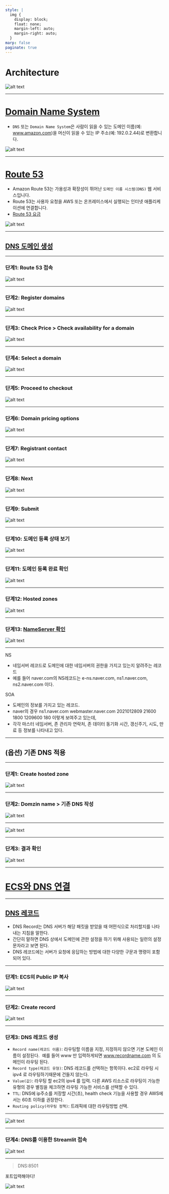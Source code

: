 ```yaml
---
style: |
  img {
    display: block;
    float: none;
    margin-left: auto;
    margin-right: auto;
  }
marp: false
paginate: true
---
```

# Architecture
![alt text](./img/image-224.png)

---
# [Domain Name System](https://www.akamai.com/ko/glossary/what-are-dns-servers)
- `DNS` 또는 `Domain Name System`은 사람이 읽을 수 있는 도메인 이름(예: www.amazon.com)을 머신이 읽을 수 있는 IP 주소(예: 192.0.2.44)로 변환합니다.

![alt text](./img/image-107.png)

---
# [Route 53](https://aws.amazon.com/ko/route53/)
- Amazon Route 53는 가용성과 확장성이 뛰어난 `도메인 이름 시스템(DNS)` 웹 서비스입니다. 
- Route 53는 사용자 요청을 AWS 또는 온프레미스에서 실행되는 인터넷 애플리케이션에 연결합니다.
- [Route 53 요금](https://aws.amazon.com/ko/route53/pricing/)

![alt text](./img/image-106.png)

---
## [DNS 도메인 생성](https://aws.amazon.com/ko/getting-started/hands-on/get-a-domain/)

---
### 단계1: Route 53 접속 
![alt text](./img/image-108.png)

---
### 단계2: Register domains
![alt text](./img/image-109.png)

---
### 단계3: Check Price > Check availability for a domain
![alt text](./img/image-110.png)

---
### 단계4: Select a domain
![alt text](./img/image-111.png)

---
### 단계5: Proceed to checkout
![alt text](./img/image-112.png)

---
### 단계6: Domain pricing options
![alt text](./img/image-113.png)

---
### 단계7: Registrant contact
![alt text](./img/image-114.png)

---
### 단계8: Next
![alt text](./img/image-115.png)

---
### 단계9: Submit
![alt text](./img/image-116.png)

---
### 단계10: 도메인 등록 상태 보기
![alt text](./img/image-118.png)

---
### 단계11: 도메인 등록 완료 확인 
![alt text](./img/image-117.png)

---
### 단계12: Hosted zones 
![alt text](./img/image-119.png)

---
### 단계13: [NameServer 확인](https://inpa.tistory.com/entry/AWS-%F0%9F%93%9A-Route-53-%EA%B0%9C%EB%85%90-%EC%9B%90%EB%A6%AC-%EC%82%AC%EC%9A%A9-%EC%84%B8%ED%8C%85-%F0%9F%92%AF-%EC%A0%95%EB%A6%AC) 
![alt text](./img/image-120.png)

---
NS
- 네임서버 레코드로 도메인에 대한 네임서버의 권한을 가지고 있는지 알려주는 레코드
- 예를 들어 naver.com의 NS레코드는 e-ns.naver.com, ns1.naver.com, ns2.naver.com 이다.

SOA
- 도메인의 정보를 가지고 있는 레코드.
- naver의 경우 ns1.naver.com webmaster.naver.com 2021012809 21600 1800 1209600 180 이렇게 보여주고 있는데,
- 각각 마스터 네임서버, 존 관리자 연락처, 존 데이터 동기화 시간, 갱신주기, 시도, 만료 등 정보를 나타내고 있다.

---
## (옵션) 기존 DNS 적용 

---
### 단계1: Create hosted zone
![alt text](./img/image-225.png)

---
### 단계2: Domzin name > 기존 DNS 작성 
![alt text](./img/image-226.png)

---
![alt text](./img/image-227.png)

---
### 단계3: 결과 확인  
![alt text](./img/image-228.png)

---
# [ECS와 DNS 연결](https://aws.amazon.com/ko/getting-started/hands-on/get-a-domain/)

---
## [DNS 레코드](https://inpa.tistory.com/entry/WEB-%F0%9F%8C%90-DNS-%EB%A0%88%EC%BD%94%EB%93%9C-%EC%A2%85%EB%A5%98-%E2%98%85-%EC%95%8C%EA%B8%B0-%EC%89%BD%EA%B2%8C-%EC%A0%95%EB%A6%AC)
- DNS Record는 DNS 서버가 해당 패킷을 받았을 때 어떤식으로 처리할지를 나타내는 지침을 말한다.
- 간단히 말하면 DNS 상에서 도메인에 관한 설정을 하기 위해 사용되는 일련의 설정 문자라고 보면 된다.
- DNS 레코드에는 서버가 요청에 응답하는 방법에 대한 다양한 구문과 명령이 포함되어 있다. 

---
### 단계1: ECS의 Public IP 복사 
![alt text](./img/image-121.png)

---
### 단계2: Create record
![alt text](./img/image-122.png)

---
### 단계3: DNS 레코드 생성 
- `Record name(레코드 이름)`: 라우팅할 이름을 지정, 지정하지 않으면 기본 도메인 이름이 설정된다.  예를 들어 www 만 입력하게되면 www.recordname.com 의 도메인이 라우팅 된다.
- `Record type(레코드 유형)`: DNS 레코드를 선택하는 항목이다. ec2로 라우팅 시 ipv4 로 라우팅하기때문에 건들지 않는다.
- `Value(값)`: 라우팅 할 ec2의 ipv4 를 입력. 다른 AWS 리소스로 라우팅이 가능한 유형의 경우 별칭을 체크하면 라우팅 가능한 서비스를 선택할 수 있다.
- `TTL`: DNS에 ip주소를 저장할 시간(초), health check 기능을 사용할 경우 AWS에서는 60초 이하를 권장한다. 
- `Routing policy(라우팅 정책)`: 트래픽에 대한 라우팅방법 선택.

---
![alt text](./img/image-123.png)

---
### 단계4: DNS를 이용한 Streamlit 접속 
 ![alt text](./img/image-124.png)

---
> DNS:8501   

포트입력해야디!

![alt text](./img/image-125.png)



